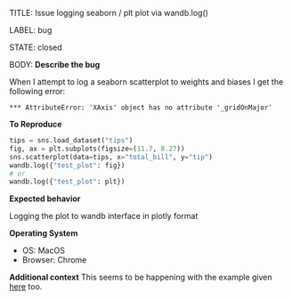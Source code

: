 TITLE:
Issue logging seaborn / plt plot via wandb.log()

LABEL:
bug

STATE:
closed

BODY:
**Describe the bug**

When I attempt to log a seaborn scatterplot to weights and biases I get the following error:
````
*** AttributeError: 'XAxis' object has no attribute '_gridOnMajor'
````

**To Reproduce**

```python
tips = sns.load_dataset("tips")
fig, ax = plt.subplots(figsize=(11.7, 8.27))
sns.scatterplot(data=tips, x="total_bill", y="tip")
wandb.log({"test_plot": fig})
# or
wandb.log({"test_plot": plt})
```

**Expected behavior**

Logging the plot to wandb interface in plotly format

**Operating System**
 - OS: MacOS
 - Browser: Chrome

**Additional context**
This seems to be happening with the example given [here](https://www.kaggle.com/lavanyashukla01/visualize-model-predictions-with-w-b) too. 


